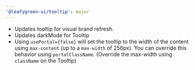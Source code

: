 ```yaml
---
'@leafygreen-ui/tooltip': major
---
```


- Updates tooltip for visual brand refresh.
- Updates darkMode for Tooltip
- Using `usePortal={false}` will set the tooltip to the width of the content using `max-content` (up to a `max-width` of 256px). You can override this behavior using `portalClassName`. (Override the max-width using `className` on the Tooltip)

